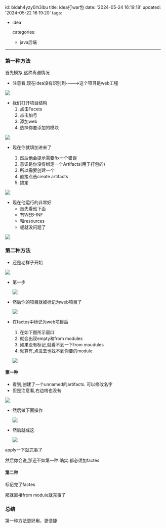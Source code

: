id: bidah4yzy0ih3lbu
title: idea打war包
date: '2024-05-24 16:19:18'
updated: '2024-05-22 16:19:20'
tags:

- idea

  categories:

  - java后端
---

### 第一种方法

首先模拟,这种离谱情况

- 注意看,现在idea没有识别到---->这个项目是web工程

![](https://raw.githubusercontent.com/choodsire666/blog-img/main/202405241434191.png)

- 我们打开项目结构
  	1. 点击Facets
   	2. 点击加号
   	3. 添加web
   	4. 选择你要添加的模块

![](https://raw.githubusercontent.com/choodsire666/blog-img/main/202405241436675.png)

- 现在你就填加进来了

  1. 然后他会提示需要fix一个错误
  2. 意识是你没有绑定一个Artifacts(用于打包的)
  3. 所以需要创建一个
  4. 直接点击create artifacts
  5. 搞定

  

![](https://raw.githubusercontent.com/choodsire666/blog-img/main/202405241436394.png)

- 现在他运行的非常好
  - 首先看他<output root>下面
  - 有WEB-INF
  - 和resources
  - 呢就没问题了

![](https://raw.githubusercontent.com/choodsire666/blog-img/main/202405241436401.png)



### 第二种方法

- 还是老样子开始

![](https://raw.githubusercontent.com/choodsire666/blog-img/main/202405241434191.png)

- 第一步

  ![](https://raw.githubusercontent.com/choodsire666/blog-img/main/202405241436280.png)

- 然后你的项目就被标记为web项目了

  ![](https://raw.githubusercontent.com/choodsire666/blog-img/main/202405241436895.png)

- 在factes中标记为web项目后

  1. 在如下图所示窗口
  2. 就会出现empty和from modules
  3. 如果没有标记,就看不到一下from moudules
  4. 就算有,点进去也找不到你要的module

  ![](https://raw.githubusercontent.com/choodsire666/blog-img/main/202405241437879.png)

#### 第一种

- 看到,创建了一个unnamed的artifacts. 可以修改名字
- 但是注意看,右边啥也没有

![](https://raw.githubusercontent.com/choodsire666/blog-img/main/202405241437924.png)

- 然后做下面操作

  ![](https://raw.githubusercontent.com/choodsire666/blog-img/main/202405241437012.png)

- 然后就成这

  ![](https://raw.githubusercontent.com/choodsire666/blog-img/main/202405241437073.png)

apply一下就完事了



然后你会说,那还不如第一种.确实.都必须加factes



#### 第二种

标记完了factes

那就直接from module就完事了



### 总结

第一种方法更好用，更便捷